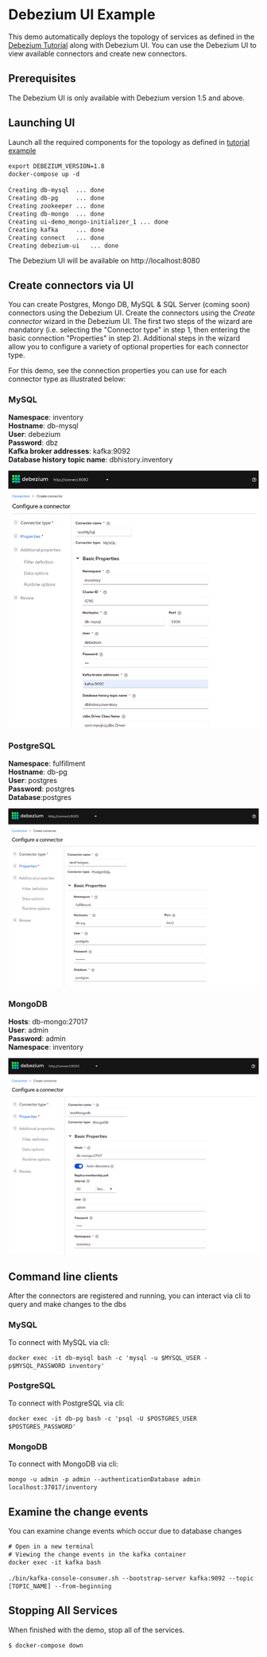 # Debezium UI Example

This demo automatically deploys the topology of services as defined in the [Debezium Tutorial](../tutorial) along with Debezium UI.  You can use the Debezium UI to view available connectors and create new connectors.


## Prerequisites

The Debezium UI is only available with Debezium version 1.5 and above.


## Launching UI

Launch all the required components for the topology as defined in [tutorial example](../tutorial)

```shell
export DEBEZIUM_VERSION=1.8
docker-compose up -d

Creating db-mysql  ... done
Creating db-pg     ... done
Creating zookeeper ... done
Creating db-mongo  ... done
Creating ui-demo_mongo-initializer_1 ... done
Creating kafka     ... done
Creating connect   ... done
Creating debezium-ui   ... done

```


The Debezium UI will be available on http://localhost:8080

## Create connectors via UI

You can create Postgres, Mongo DB, MySQL & SQL Server (coming soon) connectors using the Debezium UI.  Create the connectors using the *Create connector* wizard in the Debezium UI.  The first two steps of the wizard are mandatory (i.e. selecting the "Connector type" in step 1, then entering the basic connection "Properties" in step 2).  Additional steps in the wizard allow you to configure a variety of optional properties for each connector type.

For this demo, see the connection properties you can use for each connector type as illustrated below:
### MySQL
**Namespace**: inventory  
**Hostname**: db-mysql  
**User**: debezium  
**Password**: dbz  
**Kafka broker addresses**: kafka:9092  
**Database history topic name**: dbhistory.inventory  

![MySQL Connnector](connMySQL.png)

### PostgreSQL
**Namespace**: fulfillment  
**Hostname**: db-pg  
**User**: postgres  
**Password**: postgres  
**Database**:postgres  

![PostgreSQL Connector](connPostgres.png)

### MongoDB
**Hosts**: db-mongo:27017  
**User**: admin  
**Password**: admin  
**Namespace**: inventory  

![MongoDB Connector](connMongo.png)

## Command line clients
After the connectors are registered and running, you can interact via cli to query and make changes to the dbs

### MySQL
To connect with MySQL via cli:
```shell
docker exec -it db-mysql bash -c 'mysql -u $MYSQL_USER -p$MYSQL_PASSWORD inventory'

```

### PostgreSQL
To connect with PostgreSQL via cli:
```shell
docker exec -it db-pg bash -c 'psql -U $POSTGRES_USER $POSTGRES_PASSWORD'

```

### MongoDB
To connect with MongoDB via cli:
```shell
mongo -u admin -p admin --authenticationDatabase admin localhost:37017/inventory

```


## Examine the change events
You can examine change events which occur due to database changes

```shell
# Open in a new terminal
# Viewing the change events in the kafka container
docker exec -it kafka bash

./bin/kafka-console-consumer.sh --bootstrap-server kafka:9092 --topic [TOPIC_NAME] --from-beginning

```

## Stopping All Services
When finished with the demo, stop all of the services.

```console
$ docker-compose down
```

